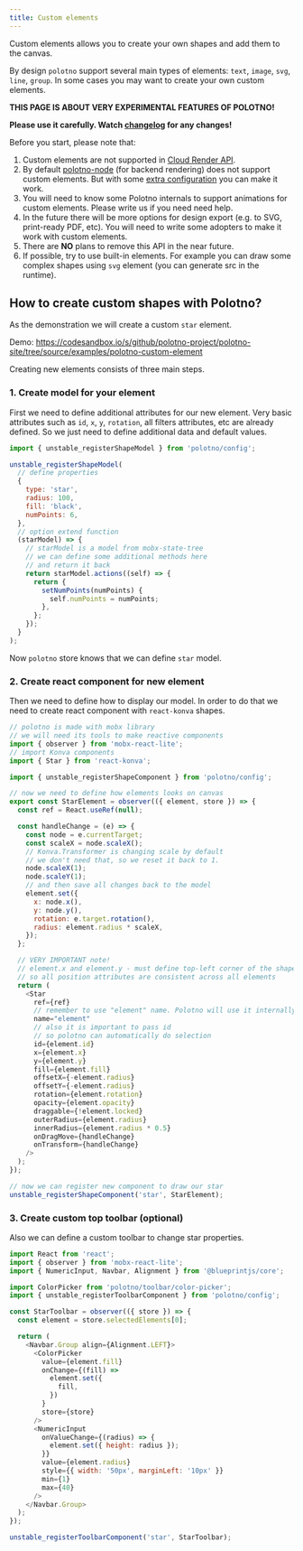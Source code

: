 ```yaml
---
title: Custom elements
---
```


Custom elements allows you to create your own shapes and add them to the canvas.

By design `polotno` support several main types of elements: `text`, `image`, `svg`, `line`, `group`. In some cases you may want to create your own custom elements.

**THIS PAGE IS ABOUT VERY EXPERIMENTAL FEATURES OF POLOTNO!**

**Please use it carefully. Watch [changelog](/changelog) for any changes!**

Before you start, please note that:

1. Custom elements are not supported in [Cloud Render API](/docs/cloud-render).
2. By default [polotno-node](/docs/server-side) (for backend rendering) does not support custom elements. But with some [extra configuration](https://github.com/polotno-project/polotno-node#your-own-client) you can make it work.
3. You will need to know some Polotno internals to support animations for custom elements. Please write us if you need need help.
4. In the future there will be more options for design export (e.g. to SVG, print-ready PDF, etc). You will need to write some adopters to make it work with custom elements.
5. There are **NO** plans to remove this API in the near future.
6. If possible, try to use built-in elements. For example you can draw some complex shapes using `svg` element (you can generate src in the runtime).

## How to create custom shapes with Polotno?

As the demonstration we will create a custom `star` element.

Demo: https://codesandbox.io/s/github/polotno-project/polotno-site/tree/source/examples/polotno-custom-element

Creating new elements consists of three main steps.

### 1. Create model for your element

First we need to define additional attributes for our new element. Very basic attributes such as `id`, `x`, `y`, `rotation`, all filters attributes, etc are already defined. So we just need to define additional data and default values.

```js
import { unstable_registerShapeModel } from 'polotno/config';

unstable_registerShapeModel(
  // define properties
  {
    type: 'star',
    radius: 100,
    fill: 'black',
    numPoints: 6,
  },
  // option extend function
  (starModel) => {
    // starModel is a model from mobx-state-tree
    // we can define some additional methods here
    // and return it back
    return starModel.actions((self) => {
      return {
        setNumPoints(numPoints) {
          self.numPoints = numPoints;
        },
      };
    });
  }
);
```

Now `polotno` store knows that we can define `star` model.

### 2. Create react component for new element

Then we need to define how to display our model. In order to do that we need to create react component with `react-konva` shapes.

```js
// polotno is made with mobx library
// we will need its tools to make reactive components
import { observer } from 'mobx-react-lite';
// import Konva components
import { Star } from 'react-konva';

import { unstable_registerShapeComponent } from 'polotno/config';

// now we need to define how elements looks on canvas
export const StarElement = observer(({ element, store }) => {
  const ref = React.useRef(null);

  const handleChange = (e) => {
    const node = e.currentTarget;
    const scaleX = node.scaleX();
    // Konva.Transformer is changing scale by default
    // we don't need that, so we reset it back to 1.
    node.scaleX(1);
    node.scaleY(1);
    // and then save all changes back to the model
    element.set({
      x: node.x(),
      y: node.y(),
      rotation: e.target.rotation(),
      radius: element.radius * scaleX,
    });
  };

  // VERY IMPORTANT note!
  // element.x and element.y - must define top-left corner of the shape
  // so all position attributes are consistent across all elements
  return (
    <Star
      ref={ref}
      // remember to use "element" name. Polotno will use it internally to find correct node
      name="element"
      // also it is important to pass id
      // so polotno can automatically do selection
      id={element.id}
      x={element.x}
      y={element.y}
      fill={element.fill}
      offsetX={-element.radius}
      offsetY={-element.radius}
      rotation={element.rotation}
      opacity={element.opacity}
      draggable={!element.locked}
      outerRadius={element.radius}
      innerRadius={element.radius * 0.5}
      onDragMove={handleChange}
      onTransform={handleChange}
    />
  );
});

// now we can register new component to draw our star
unstable_registerShapeComponent('star', StarElement);
```

### 3. Create custom top toolbar (optional)

Also we can define a custom toolbar to change star properties.

```js
import React from 'react';
import { observer } from 'mobx-react-lite';
import { NumericInput, Navbar, Alignment } from '@blueprintjs/core';

import ColorPicker from 'polotno/toolbar/color-picker';
import { unstable_registerToolbarComponent } from 'polotno/config';

const StarToolbar = observer(({ store }) => {
  const element = store.selectedElements[0];

  return (
    <Navbar.Group align={Alignment.LEFT}>
      <ColorPicker
        value={element.fill}
        onChange={(fill) =>
          element.set({
            fill,
          })
        }
        store={store}
      />
      <NumericInput
        onValueChange={(radius) => {
          element.set({ height: radius });
        }}
        value={element.radius}
        style={{ width: '50px', marginLeft: '10px' }}
        min={1}
        max={40}
      />
    </Navbar.Group>
  );
});

unstable_registerToolbarComponent('star', StarToolbar);
```
